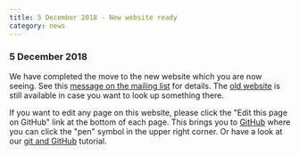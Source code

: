 ```yaml
---
title: 5 December 2018 - New website ready
category: news
---
```


### 5 December 2018

We have completed the move to the new website which you are now seeing. See this [message on the mailing list](https://mailman.science.ru.nl/pipermail/fieldtrip/2018-December/012579.html) for details. The [old website](http://old.fieldtriptoolbox.org) is still available in case you want to look up something there.

If you want to edit any page on this website, please click the "Edit this page on GitHub" link at the bottom of each page. This brings you to [GitHub](https://github.com/fieldtrip/website) where you can click the "pen" symbol in the upper right corner. Or have a look at our [git and GitHub](/development/git) tutorial.
